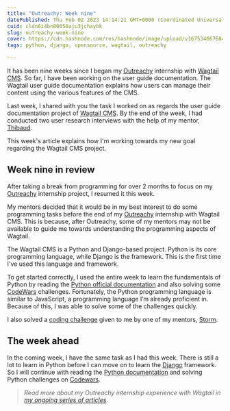 ```yaml
---
title: "Outreachy: Week nine"
datePublished: Thu Feb 02 2023 14:14:21 GMT+0000 (Coordinated Universal Time)
cuid: cldn6i4bn00050aju3jchaybk
slug: outreachy-week-nine
cover: https://cdn.hashnode.com/res/hashnode/image/upload/v1675346676847/8f89e36e-8d24-4e13-b7c4-6c6a0dd217da.png
tags: python, django, opensource, wagtail, outreachy

---
```


It has been nine weeks since I began my [Outreachy](https://www.outreachy.org/) internship with [Wagtail CMS](https://wagtail.org/). So far, I have been working on the user guide documentation. The Wagtail user guide documentation explains how users can manage their content using the various features of the CMS.

Last week, I shared with you the task I worked on as regards the user guide documentation project of [Wagtail CMS](https://wagtail.org/). By the end of the week, I had conducted two user research interviews with the help of my mentor, [Thibaud](https://github.com/thibaudcolas).

This week's article explains how I'm working towards my new goal regarding the Wagtail CMS project.

## Week nine in review

After taking a break from programming for over 2 months to focus on my [Outreachy](https://www.outreachy.org/) internship project, I resumed it this week.

My mentors decided that it would be in my best interest to do some programming tasks before the end of my [Outreachy](https://www.outreachy.org/) internship with Wagtail CMS. This is because, after Outreachy, some of my mentors may not be available to guide me towards understanding the programming aspects of Wagtail.

The Wagtail CMS is a Python and Django-based project. Python is its core programming language, while Django is the framework. This is the first time I've used this language and framework.

To get started correctly, I used the entire week to learn the fundamentals of Python by reading the [Python official documentation](https://docs.python.org/3/) and also solving some [CodeWars](https://www.codewars.com/) challenges. Fortunately, the Python programming language is similar to JavaScript, a programming language I’m already proficient in. Because of this, I was able to solve some of the challenges quickly.

I also solved a [coding challenge](https://github.com/wagtail/guide/issues/296) given to me by one of my mentors, [Storm](https://github.com/stormheg).

## The week ahead

In the coming week, I have the same task as I had this week. There is still a lot to learn in Python before I can move on to learn the [Django](https://www.djangoproject.com/) framework. So I will continue with reading the [Python documentation](https://docs.python.org/3/) and solving Python challenges on [Codewars](https://www.codewars.com/).

> *Read more about my Outreachy internship experience with Wagtail in* [*my ongoing series of articles*](https://activuscode.hashnode.dev/)*.*
